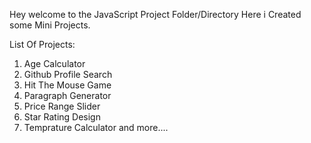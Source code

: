 Hey welcome to the JavaScript Project Folder/Directory Here i Created some Mini Projects.

List Of Projects:

1. Age Calculator
2. Github Profile Search
3. Hit The Mouse Game
4. Paragraph Generator
5. Price Range Slider
6. Star Rating Design
7. Temprature Calculator
and more....